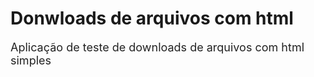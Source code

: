 # Donwloads de arquivos com html

<p style="font-size: 18px; color: #222">Aplicação de teste de downloads de arquivos com html simples</p>
